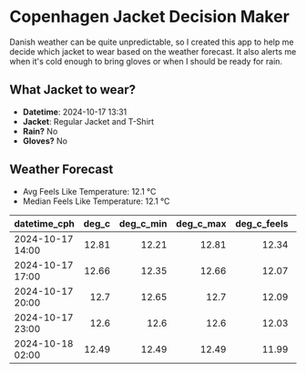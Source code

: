 
# Copenhagen Jacket Decision Maker

Danish weather can be quite unpredictable, so I created this app to help me decide which jacket to wear based on the weather forecast. 
It also alerts me when it's cold enough to bring gloves or when I should be ready for rain.

## What Jacket to wear?

- **Datetime**: 2024-10-17 13:31
- **Jacket**: Regular Jacket and T-Shirt
- **Rain?** No
- **Gloves?** No

## Weather Forecast
- Avg Feels Like Temperature: 12.1 °C
- Median Feels Like Temperature: 12.1 °C

| datetime_cph     |   deg_c |   deg_c_min |   deg_c_max |   deg_c_feels | weather   | wind   | rain   |
|:-----------------|--------:|------------:|------------:|--------------:|:----------|:-------|:-------|
| 2024-10-17 14:00 |   12.81 |       12.21 |       12.81 |         12.34 | Clouds    | High   | None   |
| 2024-10-17 17:00 |   12.66 |       12.35 |       12.66 |         12.07 | Clouds    | High   | None   |
| 2024-10-17 20:00 |   12.7  |       12.65 |       12.7  |         12.09 | Clouds    | High   | None   |
| 2024-10-17 23:00 |   12.6  |       12.6  |       12.6  |         12.03 | Clouds    | Low    | None   |
| 2024-10-18 02:00 |   12.49 |       12.49 |       12.49 |         11.99 | Clouds    | Low    | None   |
        